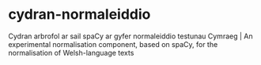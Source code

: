 # cydran-normaleiddio
Cydran arbrofol ar sail spaCy ar gyfer normaleiddio testunau Cymraeg | An experimental normalisation component, based on spaCy, for the normalisation of Welsh-language texts
